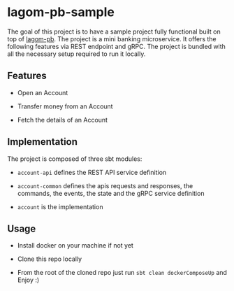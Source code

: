 # lagom-pb-sample

The goal of this project is to have a sample project fully functional built on top of [lagom-pb](https://github.com/super-flat/lagom-pb). 
The project is a mini banking microservice. It offers the following features via REST endpoint and gRPC. The project is bundled with all the
necessary setup required to run it locally.

## Features

* Open an Account 

* Transfer money from an Account

* Fetch the details of an Account

## Implementation 

The project is composed of three sbt modules:

* `account-api` defines the REST API service definition

* `account-common` defines the apis requests and responses, the commands, the events, the state and the gRPC
service definition

* `account` is the implementation

## Usage

* Install docker on your machine if not yet

* Clone this repo locally

* From the root of the cloned repo just run `sbt clean dockerComposeUp` and Enjoy :)
